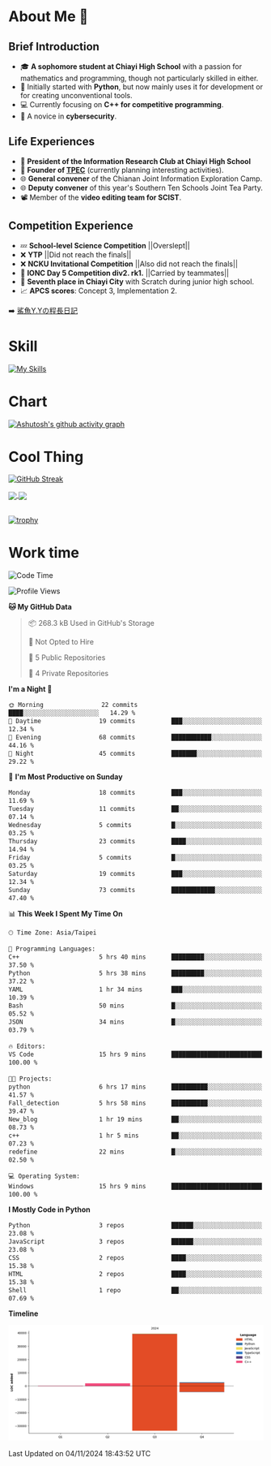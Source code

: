 # About Me 👋

## Brief Introduction
- 🎓 **A sophomore student at Chiayi High School** with a passion for mathematics and programming, though not particularly skilled in either.
- 🐍 Initially started with **Python**, but now mainly uses it for development or for creating unconventional tools.
- 💻 Currently focusing on **C++ for competitive programming**.
- 🔐 A novice in **cybersecurity**.

## Life Experiences
- 🧸 **President of the Information Research Club at Chiayi High School**
- 🌟 **Founder of [TPEC](https://discord.gg/b3XmEup5Nz)** (currently planning interesting activities).
- 🌐 **General convener** of the Chianan Joint Information Exploration Camp.
- 🌐 **Deputy convener** of this year's Southern Ten Schools Joint Tea Party.
- 📽️ Member of the **video editing team for SCIST**.

## Competition Experience
- 💤 **School-level Science Competition** ||Overslept||
- ❌ **YTP** ||Did not reach the finals||
- ❌ **NCKU Invitational Competition** ||Also did not reach the finals||
- 🥇 **IONC Day 5 Competition div2. rk1.** ||Carried by teammates||
- 🥉 **Seventh place in Chiayi City** with Scratch during junior high school.
- 📈 **APCS scores**: Concept 3, Implementation 2.

➡️ [鯊魚Y.Yの程長日記](https://larryeng.github.io/)

# Skill
[![My Skills](https://skillicons.dev/icons?i=blender,arduino,vscode,visualstudio,pr,github,git,c,cpp,py,html,css,js)](https://skillicons.dev)

# Chart
[![Ashutosh's github activity graph](https://github-readme-activity-graph.vercel.app/graph?username=Larryeng&bg_color=0d1117&color=f0f6fc&line=4493f8&point=b0b0b0&area=true&hide_border=true)](https://github.com/ashutosh00710/github-readme-activity-graph)

# Cool Thing

[![GitHub Streak](https://streak-stats.demolab.com/?user=Larryeng&theme=holi-theme)](https://git.io/streak-stats)

<a href="https://github.com/anuraghazra/github-readme-stats">
  <img height=200 align="center" src="https://github-readme-stats.vercel.app/api?username=Larryeng&theme=github_dark&rank_icon=icons" />
</a>
<a href="https://github.com/anuraghazra/convoychat">
  <img height=200 align="center" src="https://github-readme-stats.vercel.app/api/top-langs?username=Larryeng&layout=compact&langs_count=8&card_width=320&theme=github_dark" />
</a>

<br>

<br>

[![trophy](https://github-profile-trophy.vercel.app/?username=Larryeng&theme=darkhub)](https://github.com/ryo-ma/github-profile-trophy)
# Work time
<!--START_SECTION:waka-->
![Code Time](http://img.shields.io/badge/Code%20Time-284%20hrs%2017%20mins-blue)

![Profile Views](http://img.shields.io/badge/Profile%20Views-0-blue)

**🐱 My GitHub Data** 

> 📦 268.3 kB Used in GitHub's Storage 
 > 
> 🚫 Not Opted to Hire
 > 
> 📜 5 Public Repositories 
 > 
> 🔑 4 Private Repositories 
 > 
**I'm a Night 🦉** 

```text
🌞 Morning                22 commits          ████░░░░░░░░░░░░░░░░░░░░░   14.29 % 
🌆 Daytime                19 commits          ███░░░░░░░░░░░░░░░░░░░░░░   12.34 % 
🌃 Evening                68 commits          ███████████░░░░░░░░░░░░░░   44.16 % 
🌙 Night                  45 commits          ███████░░░░░░░░░░░░░░░░░░   29.22 % 
```
📅 **I'm Most Productive on Sunday** 

```text
Monday                   18 commits          ███░░░░░░░░░░░░░░░░░░░░░░   11.69 % 
Tuesday                  11 commits          ██░░░░░░░░░░░░░░░░░░░░░░░   07.14 % 
Wednesday                5 commits           █░░░░░░░░░░░░░░░░░░░░░░░░   03.25 % 
Thursday                 23 commits          ████░░░░░░░░░░░░░░░░░░░░░   14.94 % 
Friday                   5 commits           █░░░░░░░░░░░░░░░░░░░░░░░░   03.25 % 
Saturday                 19 commits          ███░░░░░░░░░░░░░░░░░░░░░░   12.34 % 
Sunday                   73 commits          ████████████░░░░░░░░░░░░░   47.40 % 
```


📊 **This Week I Spent My Time On** 

```text
🕑︎ Time Zone: Asia/Taipei

💬 Programming Languages: 
C++                      5 hrs 40 mins       █████████░░░░░░░░░░░░░░░░   37.50 % 
Python                   5 hrs 38 mins       █████████░░░░░░░░░░░░░░░░   37.22 % 
YAML                     1 hr 34 mins        ███░░░░░░░░░░░░░░░░░░░░░░   10.39 % 
Bash                     50 mins             █░░░░░░░░░░░░░░░░░░░░░░░░   05.52 % 
JSON                     34 mins             █░░░░░░░░░░░░░░░░░░░░░░░░   03.79 % 

🔥 Editors: 
VS Code                  15 hrs 9 mins       █████████████████████████   100.00 % 

🐱‍💻 Projects: 
python                   6 hrs 17 mins       ██████████░░░░░░░░░░░░░░░   41.57 % 
Fall_detection           5 hrs 58 mins       ██████████░░░░░░░░░░░░░░░   39.47 % 
New_blog                 1 hr 19 mins        ██░░░░░░░░░░░░░░░░░░░░░░░   08.73 % 
c++                      1 hr 5 mins         ██░░░░░░░░░░░░░░░░░░░░░░░   07.23 % 
redefine                 22 mins             █░░░░░░░░░░░░░░░░░░░░░░░░   02.50 % 

💻 Operating System: 
Windows                  15 hrs 9 mins       █████████████████████████   100.00 % 
```

**I Mostly Code in Python** 

```text
Python                   3 repos             ██████░░░░░░░░░░░░░░░░░░░   23.08 % 
JavaScript               3 repos             ██████░░░░░░░░░░░░░░░░░░░   23.08 % 
CSS                      2 repos             ████░░░░░░░░░░░░░░░░░░░░░   15.38 % 
HTML                     2 repos             ████░░░░░░░░░░░░░░░░░░░░░   15.38 % 
Shell                    1 repo              ██░░░░░░░░░░░░░░░░░░░░░░░   07.69 % 
```



**Timeline**

![Lines of Code chart](https://raw.githubusercontent.com/Larryeng/Larryeng/main/assets/bar_graph.png)


 Last Updated on 04/11/2024 18:43:52 UTC
<!--END_SECTION:waka-->
